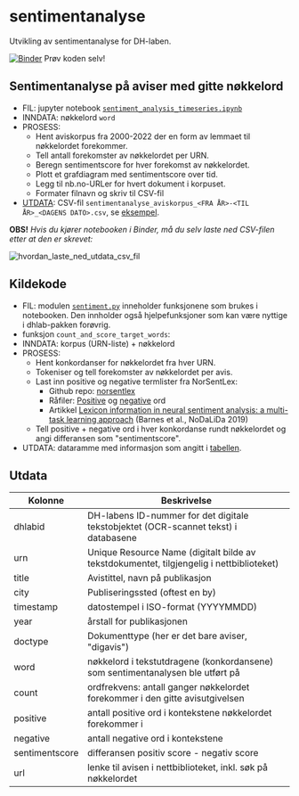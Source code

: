 # sentimentanalyse
Utvikling av sentimentanalyse for DH-laben.

[![Binder](https://mybinder.org/badge_logo.svg)](https://mybinder.org/v2/gh/Sprakbanken/sentimentanalyse/main?labpath=sentiment_analysis_timeseries.ipynb)
Prøv koden selv!

## Sentimentanalyse på aviser med gitte nøkkelord

* FIL: jupyter notebook [`sentiment_analysis_timeseries.ipynb`](sentiment_analysis_timeseries.ipynb)
* INNDATA: nøkkelord `word`
* PROSESS:
    - Hent aviskorpus fra 2000-2022 der en form av lemmaet til nøkkelordet forekommer.
    - Tell antall forekomster av nøkkelordet per URN.
    - Beregn sentimentscore for hver forekomst av nøkkelordet.
    - Plott et grafdiagram med sentimentscore over tid.
    - Legg til nb.no-URLer for hvert dokument i korpuset.
    - Formater filnavn og skriv til CSV-fil
* [UTDATA](#utdata): CSV-fil `sentimentanalyse_aviskorpus_<FRA ÅR>-<TIL ÅR>_<DAGENS DATO>.csv`, se [eksempel](sentimentanalyse_aviskorpus_2000-2022_2023-01-03.csv). 

**OBS!** _Hvis du kjører notebooken i Binder, må du selv laste ned CSV-filen etter at den er skrevet:_

![hvordan_laste_ned_utdata_csv_fil](https://user-images.githubusercontent.com/37677043/210516721-61b849a1-256f-4ca4-b268-f96d3adbe787.png)


## Kildekode

* FIL: modulen [`sentiment.py`](sentiment.py) inneholder funksjonene som brukes i notebooken. Den innholder også hjelpefunksjoner som kan være nyttige i dhlab-pakken forøvrig.
* funksjon `count_and_score_target_words`:
* INNDATA: korpus (URN-liste) + nøkkelord
* PROSESS:
  * Hent konkordanser for nøkkelordet fra hver URN.
  * Tokeniser og tell forekomster av nøkkelordet per avis.
  * Last inn positive og negative termlister fra NorSentLex:
    - Github repo: [norsentlex](https://github.com/ltgoslo/norsentlex)
    - Råfiler: [Positive](https://raw.githubusercontent.com/ltgoslo/norsentlex/master/Fullform/Fullform_Positive_lexicon.txt) og [negative](https://raw.githubusercontent.com/ltgoslo/norsentlex/master/Fullform/Fullform_Negative_lexicon.txt) ord
    - Artikkel [Lexicon information in neural sentiment analysis:
    a multi-task learning approach](https://aclanthology.org/W19-6119) (Barnes et al., NoDaLiDa 2019)
  * Tell positive + negative ord i hver konkordanse rundt nøkkelordet og angi differansen som "sentimentscore".
* UTDATA: dataramme med informasjon som angitt i [tabellen](#utdata).

## Utdata

| Kolonne | Beskrivelse |
| --- | --- |
| dhlabid | DH-labens ID-nummer for det digitale tekstobjektet (OCR-scannet tekst) i databasene |
| urn | Unique Resource Name (digitalt bilde av tekstdokumentet, tilgjengelig i nettbiblioteket) |
| title |  Avistittel, navn på publikasjon |
| city  | Publiseringssted (oftest en by) |
| timestamp  | datostempel i ISO-format (YYYYMMDD) |
| year | årstall for publikasjonen |
| doctype | Dokumenttype (her er det bare aviser, "digavis") |
| word | nøkkelord i tekstutdragene (konkordansene) som sentimentanalysen ble utført på
| count | ordfrekvens: antall ganger nøkkelordet forekommer i den gitte avisutgivelsen |
| positive | antall positive ord i kontekstene nøkkelordet forekommer i |
| negative | antall negative ord i kontekstene |
| sentimentscore  | differansen positiv score - negativ score |
| url | lenke til avisen i nettbiblioteket, inkl. søk på nøkkelordet |
